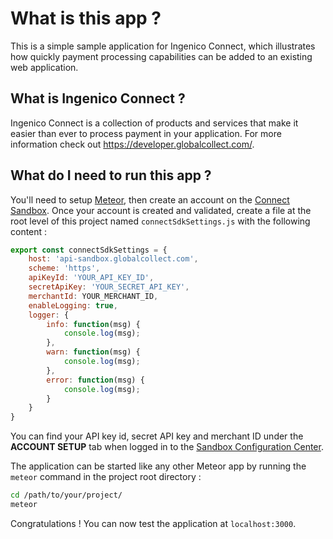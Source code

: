 # What is this app ?

This is a simple sample application for Ingenico Connect, which illustrates how quickly payment processing capabilities
can be added to an existing web application.

## What is Ingenico Connect ?

Ingenico Connect is a collection of products and services that make it easier than ever to process payment in your application.
For more information check out https://developer.globalcollect.com/.

## What do I need to run this app ?

You'll need to setup [Meteor](https://www.meteor.com/), then create an account on the [Connect Sandbox](https://account-sandbox.globalcollect.com/#/login). Once your account is created and validated, create a file at the root
level of this project named `connectSdkSettings.js` with the following content :
```JavaScript
export const connectSdkSettings = {
    host: 'api-sandbox.globalcollect.com',
    scheme: 'https',
    apiKeyId: 'YOUR_API_KEY_ID',
    secretApiKey: 'YOUR_SECRET_API_KEY',
    merchantId: YOUR_MERCHANT_ID,
    enableLogging: true,
    logger: {
        info: function(msg) {
            console.log(msg);
        },
        warn: function(msg) {
            console.log(msg);
        },
        error: function(msg) {
            console.log(msg);
        }
    }
}
```
You can find your API key id, secret API key and merchant ID under the **ACCOUNT SETUP** tab when logged in to the 
[Sandbox Configuration Center](https://account-sandbox.globalcollect.com/#/account/merchantid).

The application can be started like any other Meteor app by running the `meteor` command in the project root directory :
```Bash
cd /path/to/your/project/
meteor
```

Congratulations ! You can now test the application at `localhost:3000`.

